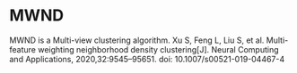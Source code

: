# MWND
MWND is a Multi-view clustering algorithm.
Xu S, Feng L, Liu S, et al. Multi-feature weighting neighborhood density clustering[J]. Neural Computing and Applications, 2020,32:9545–95651. doi: 10.1007/s00521-019-04467-4
